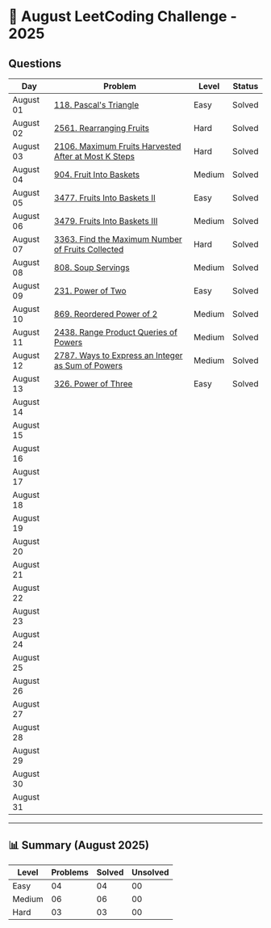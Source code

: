 # 📅 August LeetCoding Challenge - 2025

## Questions

| Day | Problem | Level | Status |
| --- | ------- | ----- | ------ |
| August 01 | [118. Pascal's Triangle](https://leetcode.com/problems/pascals-triangle/) | Easy | Solved |
| August 02 | [2561. Rearranging Fruits](https://leetcode.com/problems/rearranging-fruits/) | Hard | Solved |
| August 03 | [2106. Maximum Fruits Harvested After at Most K Steps](https://leetcode.com/problems/maximum-fruits-harvested-after-at-most-k-steps/) | Hard | Solved |
| August 04 | [904. Fruit Into Baskets](https://leetcode.com/problems/fruit-into-baskets/) | Medium | Solved |
| August 05 | [3477. Fruits Into Baskets II](https://leetcode.com/problems/fruits-into-baskets-ii/) | Easy | Solved |
| August 06 | [3479. Fruits Into Baskets III](https://leetcode.com/problems/fruits-into-baskets-iii/) | Medium | Solved |
| August 07 | [3363. Find the Maximum Number of Fruits Collected](https://leetcode.com/problems/find-the-maximum-number-of-fruits-collected/) | Hard | Solved |
| August 08 | [808. Soup Servings](https://leetcode.com/problems/soup-servings/) | Medium | Solved |
| August 09 | [231. Power of Two](https://leetcode.com/problems/power-of-two/) | Easy | Solved |
| August 10 | [869. Reordered Power of 2](https://leetcode.com/problems/reordered-power-of-2/) | Medium | Solved |
| August 11 | [2438. Range Product Queries of Powers](https://leetcode.com/problems/range-product-queries-of-powers/) | Medium | Solved |
| August 12 | [2787. Ways to Express an Integer as Sum of Powers](https://leetcode.com/problems/ways-to-express-an-integer-as-sum-of-powers/) | Medium | Solved |
| August 13 | [326. Power of Three](https://leetcode.com/problems/power-of-three/) | Easy | Solved |
| August 14 | []() |  |  |
| August 15 | []() |  |  |
| August 16 | []() |  |  |
| August 17 | []() |  |  |
| August 18 | []() |  |  |
| August 19 | []() |  |  |
| August 20 | []() |  |  |
| August 21 | []() |  |  |
| August 22 | []() |  |  |
| August 23 | []() |  |  |
| August 24 | []() |  |  |
| August 25 | []() |  |  |
| August 26 | []() |  |  |
| August 27 | []() |  |  |
| August 28 | []() |  |  |
| August 29 | []() |  |  |
| August 30 | []() |  |  |
| August 31 | []() |  |  |

---

## 📊 Summary (August 2025)

| Level  | Problems | Solved | Unsolved |
| ------ | -------- | ------ | -------- |
| Easy   | 04 | 04 | 00 |
| Medium | 06 | 06 | 00 |
| Hard   | 03 | 03 | 00 |

